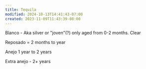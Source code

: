 ```yaml
---
title: Tequila
modified: 2024-10-13T14:41:43-07:00
created: 2023-11-09T11:43:39-08:00
---
```


Blanco - 
Aka silver or "joven"(?)
only aged from 0-2 months. Clear

Reposado =
2 months to year

Anejo 
1 year to 2 years

Extra anejo -
2+ years